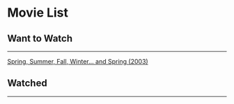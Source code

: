 # Movie List

## Want to Watch

---

[Spring, Summer, Fall, Winter... and Spring (2003)](http://www.imdb.com/title/tt0374546/)

## Watched

---